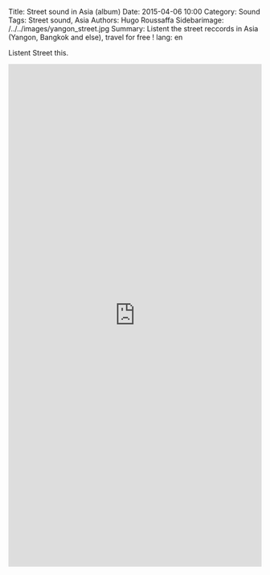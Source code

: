 Title: Street sound in Asia (album) 
Date: 2015-04-06 10:00
Category: Sound
Tags: Street sound, Asia
Authors: Hugo Roussaffa
Sidebarimage: /../../images/yangon_street.jpg
Summary: Listent the street reccords in Asia (Yangon, Bangkok and else), travel for free !
lang: en

 Listent Street this.

<iframe width="100%" height="1000" scrolling="no" frameborder="no" src="https://w.soundcloud.com/player/?url=https%3A//api.soundcloud.com/playlists/97933326&amp;color=ff5500&amp;auto_play=false&amp;hide_related=false&amp;show_comments=true&amp;show_user=true&amp;show_reposts=false"></iframe>